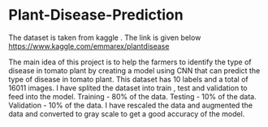 # Plant-Disease-Prediction
The dataset is taken from kaggle . The link is given below https://www.kaggle.com/emmarex/plantdisease

The main idea of this project is to help the farmers to identify the type of disease in tomato plant by creating a model using CNN that can predict the type of disease in tomato plant. This dataset has 10 labels and a total of 16011 images. I have splited the dataset into train , test and validation to feed into the model. Training - 80% of the data. Testing - 10% of the data. Validation - 10% of the data. I have rescaled the data and augmented the data and converted to gray scale to get a good accuracy of the model.

